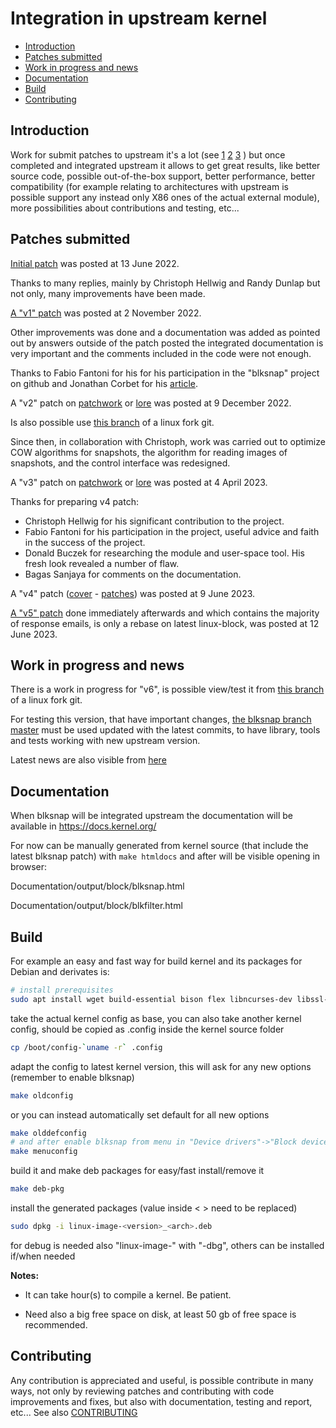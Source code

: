 # Integration in upstream kernel

* [Introduction](#introduction)
* [Patches submitted](#patches-submitted)
* [Work in progress and news](#work-in-progress-and-news)
* [Documentation](#documentation)
* [Build](#build)
* [Contributing](#contributing)

## Introduction

Work for submit patches to upstream it's a lot (see [1](https://docs.kernel.org/process/5.Posting.html "Posting patches") [2](https://docs.kernel.org/process/submitting-patches.html "Submitting patches: the essential guide to getting your code into the kernel") [3](https://docs.kernel.org/process/submit-checklist.html "Linux Kernel patch submission checklist") )
but once completed and integrated upstream it allows to get great results,
like better source code, possible out-of-the-box support, better performance,
better compatibility (for example relating to architectures with upstream is
possible support any instead only X86 ones of the actual external module),
more possibilities about contributions and testing, etc...

## Patches submitted

[Initial patch](https://lore.kernel.org/linux-block/1655135593-1900-1-git-send-email-sergei.shtepa@veeam.com/) was posted at 13 June 2022.

Thanks to many replies, mainly by Christoph Hellwig and Randy Dunlap but not only,
many improvements have been made.

[A "v1" patch](https://lore.kernel.org/lkml/20221102155101.4550-1-sergei.shtepa@veeam.com/) was posted at 2 November 2022.

Other improvements was done and a documentation was added as pointed out by answers
outside of the patch posted the integrated documentation is very important
and the comments included in the code were not enough.

Thanks to Fabio Fantoni for his for his participation in the "blksnap" project on github
and Jonathan Corbet for his [article](https://lwn.net/Articles/914031/).

A "v2" patch on [patchwork](https://patchwork.kernel.org./project/linux-block/list/?series=703315) or [lore](https://lore.kernel.org/linux-block/20221209142331.26395-1-sergei.shtepa@veeam.com/) was posted at 9 December 2022.

Is also possible use [this branch](https://github.com/SergeiShtepa/linux/commits/blksnap_lk6.1-rc8_v5) of a linux fork git.

Since then, in collaboration with Christoph, work was carried out to optimize
COW algorithms for snapshots, the algorithm for reading images of snapshots,
and the control interface was redesigned.

A "v3" patch on [patchwork](https://patchwork.kernel.org/project/linux-block/list/?series=737222) or [lore](https://lore.kernel.org/linux-block/20230404140835.25166-1-sergei.shtepa@veeam.com/) was posted at 4 April 2023.

Thanks for preparing v4 patch:
- Christoph Hellwig for his significant contribution to the project.
- Fabio Fantoni for his participation in the project, useful advice and faith in the success of the project.
- Donald Buczek for researching the module and user-space tool. His fresh look revealed a number of flaw.
- Bagas Sanjaya for comments on the documentation.

A "v4" patch ([cover](https://lore.kernel.org/lkml/20230609115206.4649-1-sergei.shtepa@veeam.com/) - [patches](https://lore.kernel.org/lkml/20230609115858.4737-1-sergei.shtepa@veeam.com/)) was posted at 9 June 2023.

[A "v5" patch](https://lore.kernel.org/linux-block/ZIcsijGWeyk%2FFjHs@infradead.org/T/#mc6b9e9bb70021d25decba816766a80fe54911539) done immediately afterwards and which contains the majority of response emails, is only a rebase on latest linux-block, was posted at 12 June 2023.


## Work in progress and news

There is a work in progress for "v6",
is possible view/test it from [this branch](https://github.com/SergeiShtepa/linux/tree/blksnap-master) of a linux fork git.

For testing this version, that have important changes, [the blksnap branch master](https://github.com/veeam/blksnap/tree/master) must be used updated with the latest commits,
to have library, tools and tests working with new upstream version.

Latest news are also visible from [here](https://github.com/veeam/blksnap/issues/2)

## Documentation

When blksnap will be integrated upstream the documentation will be available in
https://docs.kernel.org/

For now can be manually generated from kernel source (that include the latest
blksnap patch) with `make htmldocs` and after will be visible opening in browser:

Documentation/output/block/blksnap.html

Documentation/output/block/blkfilter.html

## Build

For example an easy and fast way for build kernel and its packages for Debian and
derivates is:
``` bash
# install prerequisites
sudo apt install wget build-essential bison flex libncurses-dev libssl-dev libelf-dev dwarves
```
take the actual kernel config as base, you can also take another kernel config,
should be copied as .config inside the kernel source folder
``` bash
cp /boot/config-`uname -r` .config
```
adapt the config to latest kernel version, this will ask for any new options
(remember to enable blksnap)
``` bash
make oldconfig
```
or you can instead automatically set default for all new options
``` bash
make olddefconfig
# and after enable blksnap from menu in "Device drivers"->"Block devices"
make menuconfig
```
build it and make deb packages for easy/fast install/remove it
``` bash
make deb-pkg
```
install the generated packages (value inside < > need to be replaced)
``` bash
sudo dpkg -i linux-image-<version>_<arch>.deb
```
for debug is needed also "linux-image-" with "-dbg", others can be installed if/when needed

**Notes:**

- It can take hour(s) to compile a kernel. Be patient.

- Need also a big free space on disk, at least 50 gb of free space is recommended.

## Contributing

Any contribution is appreciated and useful, is possible contribute in many ways,
not only by reviewing patches and contributing with code improvements and fixes,
but also with documentation, testing and report, etc...
See also [CONTRIBUTING](../CONTRIBUTING.md)
